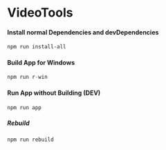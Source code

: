 # VideoTools



#### Install normal Dependencies and devDependencies
```bash
npm run install-all 
```

#### Build App for Windows

```javascript
npm run r-win
```

#### Run App without Building (DEV)

```javascript
npm run app
```

##### Rebuild
```bash
npm run rebuild
```













